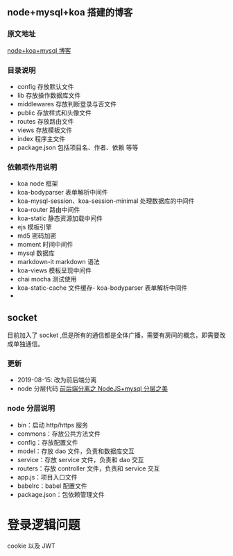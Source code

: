 ## node+mysql+koa 搭建的博客

### 原文地址

[node+koa+mysql 博客](http://www.wclimb.site/2017/07/12/Node-Koa2-Mysql-%E6%90%AD%E5%BB%BA%E7%AE%80%E6%98%93%E5%8D%9A%E5%AE%A2/)

### 目录说明

-   config 存放默认文件
-   lib 存放操作数据库文件
-   middlewares 存放判断登录与否文件
-   public 存放样式和头像文件
-   routes 存放路由文件
-   views 存放模板文件
-   index 程序主文件
-   package.json 包括项目名、作者、依赖 等等

### 依赖项作用说明

-   koa node 框架
-   koa-bodyparser 表单解析中间件
-   koa-mysql-session、koa-session-minimal 处理数据库的中间件
-   koa-router 路由中间件
-   koa-static 静态资源加载中间件
-   ejs 模板引擎
-   md5 密码加密
-   moment 时间中间件
-   mysql 数据库
-   markdown-it markdown 语法
-   koa-views 模板呈现中间件
-   chai mocha 测试使用
-   koa-static-cache 文件缓存- koa-bodyparser 表单解析中间件
-

## socket

目前加入了 socket ,但是所有的通信都是全体广播，需要有房间的概念，即需要改成单独通信。

### 更新

-   2019-08-15: 改为前后端分离
-   node 分层代码 [前后端分离之 NodeJS+mysql 分层之美](https://www.jianshu.com/p/dab01487a9df)

### node 分层说明

-   bin：启动 http/https 服务
-   commons：存放公共方法文件
-   config：存放配置文件
-   model：存放 dao 文件，负责和数据库交互
-   service：存放 service 文件，负责和 dao 交互
-   routers：存放 controller 文件，负责和 service 交互
-   app.js：项目入口文件
-   babelrc：babel 配置文件
-   package.json：包依赖管理文件

# 登录逻辑问题

cookie 以及 JWT
